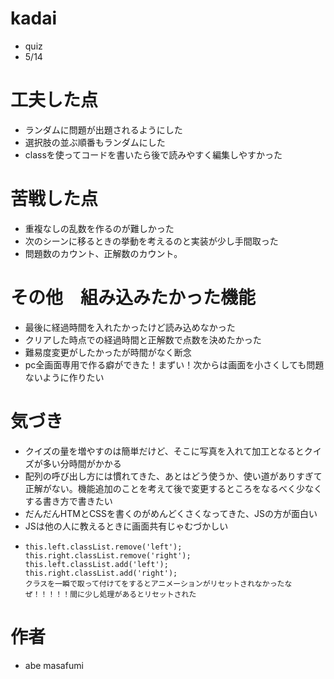 # kadai  
-  quiz  
-  5/14  

# 工夫した点
- ランダムに問題が出題されるようにした
- 選択肢の並ぶ順番もランダムにした
- classを使ってコードを書いたら後で読みやすく編集しやすかった

# 苦戦した点
- 重複なしの乱数を作るのが難しかった
- 次のシーンに移るときの挙動を考えるのと実装が少し手間取った
- 問題数のカウント、正解数のカウント。

# その他　組み込みたかった機能
- 最後に経過時間を入れたかったけど読み込めなかった
- クリアした時点での経過時間と正解数で点数を決めたかった
- 難易度変更がしたかったが時間がなく断念
- pc全画面専用で作る癖ができた！まずい！次からは画面を小さくしても問題ないように作りたい

# 気づき
- クイズの量を増やすのは簡単だけど、そこに写真を入れて加工となるとクイズが多い分時間がかかる
- 配列の呼び出し方には慣れてきた、あとはどう使うか、使い道がありすぎて正解がない。機能追加のことを考えて後で変更するところをなるべく少なくする書き方で書きたい
- だんだんHTMとCSSを書くのがめんどくさくなってきた、JSの方が面白い
- JSは他の人に教えるときに画面共有じゃむづかしい
-     this.left.classList.remove('left');
      this.right.classList.remove('right');
      this.left.classList.add('left');
      this.right.classList.add('right');
      クラスを一瞬で取って付けてをするとアニメーションがリセットされなかったなぜ！！！！！間に少し処理があるとリセットされた

# 作者
- abe masafumi
